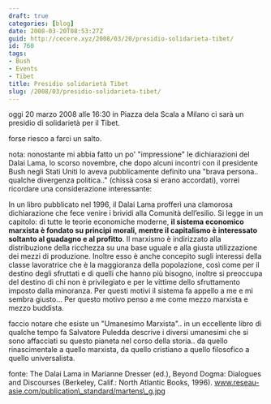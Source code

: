 ```yaml
---
draft: true
categories: [blog]
date: 2008-03-20T08:53:27Z
guid: http://cecere.xyz/2008/03/20/presidio-solidarieta-tibet/
id: 760
tags:
- Bush
- Events
- Tibet
title: Presidio solidarietà Tibet
slug: /2008/03/presidio-solidarieta-tibet/
---
```


oggi 20 marzo 2008 alle 16:30 in Piazza dela Scala a Milano ci sarà un presidio di solidarietà per il Tibet.
  
forse riesco a farci un salto.

nota: nonostante mi abbia fatto un po' "impressione" le dichiarazioni del Dalai Lama, lo scorso novembre, che dopo alcuni incontri con il presidente Bush negli Stati Uniti lo aveva pubblicamente definito una "brava persona.. qualche divergenza politica.." (chissà cosa si erano accordati), vorrei ricordare una considerazione interessante:
  
In un libro pubblicato nel 1996, il Dalai Lama profferì una clamorosa dichiarazione che fece venire i brividi alla Comunità dell’esilio. Si legge in un capitolo: di tutte le teorie economiche moderne, **il sistema economico marxista è fondato su principi morali, mentre il capitalismo è interessato soltanto al guadagno e al profitto**. Il marxismo è indirizzato alla distribuzione della ricchezza su una base uguale e alla giusta utilizzazione dei mezzi di produzione. Inoltre esso è anche concepito sugli interessi della classe lavoratrice che è la maggioranza della popolazione, così come per il destino degli sfruttati e di quelli che hanno più bisogno, inoltre si preoccupa del destino di chi non è privilegiato e per le vittime dello sfruttamento imposto dalla minoranza. Per questi motivi il sistema fa appello a me e mi sembra giusto… Per questo motivo penso a me come mezzo marxista e mezzo buddista.

faccio notare che esiste un "Umanesimo Marxista".. in un eccellente libro di qualche tempo fa Salvatore Puledda descrive i diversi umanesimi che si sono affacciati su questo pianeta nel corso della storia.. da quello rinascimentale a quello marxista, da quello cristiano a quello filosofico a quello universalista.

fonte: The Dalai Lama in Marianne Dresser (ed.), Beyond Dogma: Dialogues and Discourses (Berkeley, Calif.: North Atlantic Books, 1996). www.reseau-asie.com/publication\_standard/martens\_g.jpg